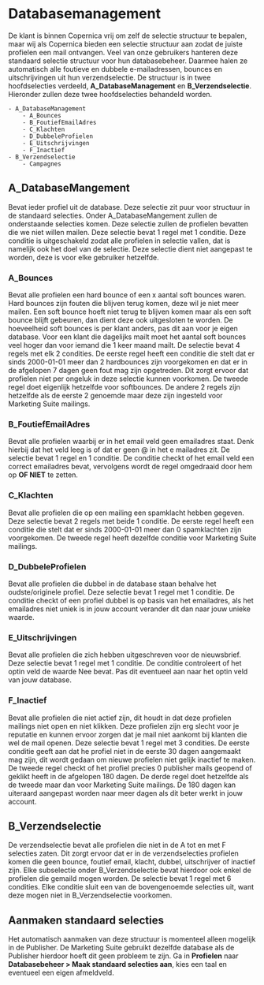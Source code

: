 # Databasemanagement
De klant is binnen Copernica vrij om zelf de selectie structuur te bepalen, maar wij als Copernica bieden een selectie structuur aan zodat de juiste profielen een mail ontvangen. Veel van onze gebruikers hanteren deze standaard selectie structuur voor hun databasebeheer. Daarmee halen ze automatisch alle foutieve en dubbele e-mailadressen, bounces en uitschrijvingen uit hun verzendselectie. De structuur is in twee hoofdselecties verdeeld, **A_DatabaseManagement** en **B_Verzendselectie**. Hieronder zullen deze twee hoofdselecties behandeld worden. 

```
- A_DatabaseManagement
    - A_Bounces
    - B_FoutiefEmailAdres
    - C_Klachten
    - D_DubbeleProfielen
    - E_Uitschrijvingen
    - F_Inactief
- B_Verzendselectie
    - Campagnes
```

## A_DatabaseMangement
Bevat ieder profiel uit de database. Deze selectie zit puur voor structuur in de standaard selecties. Onder A_DatabaseMangement zullen de onderstaande selecties komen. Deze selectie zullen de profielen bevatten die we niet willen mailen. 
Deze selectie bevat 1 regel met 1 conditie. Deze conditie is uitgeschakeld zodat alle profielen in selectie vallen, dat is namelijk ook het doel van de selectie. Deze selectie dient niet aangepast te worden, deze is voor elke gebruiker hetzelfde. 

### A_Bounces
Bevat alle profielen een hard bounce of een x aantal soft bounces waren. Hard bounces zijn fouten die blijven terug komen, deze wil je niet meer mailen. Een soft bounce hoeft niet terug te blijven komen maar als een soft bounce blijft gebeuren, dan dient deze ook uitgesloten te worden. De hoeveelheid soft bounces is per klant anders, pas dit aan voor je eigen database. Voor een klant die dagelijks mailt moet het aantal soft bounces veel hoger dan voor iemand die 1 keer maand mailt. 
De selectie bevat 4 regels met elk 2 condities. De eerste regel heeft een conditie die stelt dat er sinds 2000-01-01 meer dan 2 hardbounces zijn voorgekomen en dat er in de afgelopen 7 dagen geen fout mag zijn opgetreden. Dit zorgt ervoor dat profielen niet per ongeluk in deze selectie kunnen voorkomen. De tweede regel doet eigenlijk hetzelfde voor softbounces. De andere 2 regels zijn hetzelfde als de eerste 2 genoemde maar deze zijn ingesteld voor Marketing Suite mailings. 
### B_FoutiefEmailAdres
Bevat alle profielen waarbij er in het email veld geen emailadres staat. Denk hierbij dat het veld leeg is of dat er geen @ in het e mailadres zit.
De selectie bevat 1 regel en 1 conditie. De conditie checkt of het email veld een correct emailadres bevat, vervolgens wordt de regel omgedraaid door hem op **OF NIET** te zetten. 
### C_Klachten
Bevat alle profielen die op een mailing een spamklacht hebben gegeven. 
Deze selectie bevat 2 regels met beide 1 conditie. De eerste regel heeft een conditie die stelt dat er sinds 2000-01-01 meer dan 0 spamklachten zijn voorgekomen. De tweede regel heeft dezelfde conditie voor Marketing Suite mailings. 
### D_DubbeleProfielen
Bevat alle profielen die dubbel in de database staan behalve het oudste/originele profiel.
Deze selectie bevat 1 regel met 1 conditie. De conditie checkt of een profiel dubbel is op basis van het emailadres, als het emailadres niet uniek is in jouw account verander dit dan naar jouw unieke waarde. 
### E_Uitschrijvingen
Bevat alle profielen die zich hebben uitgeschreven voor de nieuwsbrief. 
Deze selectie bevat 1 regel met 1 conditie. De conditie controleert of het optin veld de waarde Nee bevat. Pas dit eventueel aan naar het optin veld van jouw database.
### F_Inactief
Bevat alle profielen die niet actief zijn, dit houdt in dat deze profielen mailings niet open en niet klikken. Deze profielen zijn erg slecht voor je reputatie en kunnen ervoor zorgen dat je mail niet aankomt bij klanten die wel de mail openen.
Deze selectie bevat 1 regel met 3 condities. De eerste conditie geeft aan dat he profiel niet in de eerste 30 dagen aangemaakt mag zijn, dit wordt gedaan om nieuwe profielen niet gelijk inactief te maken. De tweede regel checkt of het profiel precies 0 publisher mails geopend of geklikt heeft in de afgelopen 180 dagen. De derde regel doet hetzelfde als de tweede maar dan voor Marketing Suite mailings. De 180 dagen kan uiteraard aangepast worden naar meer dagen als dit beter werkt in jouw account.
## B_Verzendselectie
De verzendselectie bevat alle profielen die niet in de A tot en met F selecties zaten. Dit zorgt ervoor dat er in de verzendselecties profielen komen die geen bounce, foutief email, klacht, dubbel, uitschrijver of inactief zijn. Elke subselectie onder B_Verzendselectie bevat hierdoor ook enkel de profielen die gemaild mogen worden. 
De selectie bevat 1 regel met 6 condities. Elke conditie sluit een van de bovengenoemde selecties uit, want deze mogen niet in B_Verzendselectie voorkomen. 
## Aanmaken standaard selecties
Het automatisch aanmaken van deze structuur is momenteel alleen mogelijk in de Publisher. De Marketing Suite gebruikt dezelfde database als de Publisher hierdoor hoeft dit geen probleem te zijn. Ga in **Profielen** naar **Databasebeheer > Maak standaard selecties aan**, kies een taal en eventueel een eigen afmeldveld. 




